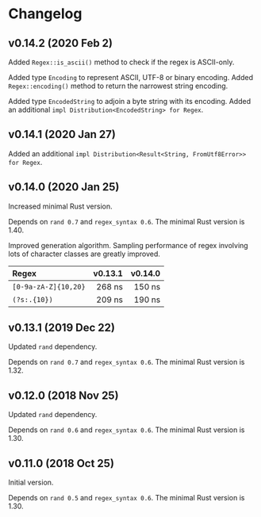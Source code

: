 Changelog
=========

v0.14.2 (2020 Feb 2)
--------------------

Added `Regex::is_ascii()` method to check if the regex is ASCII-only.

Added type `Encoding` to represent ASCII, UTF-8 or binary encoding.
Added `Regex::encoding()` method to return the narrowest string encoding.

Added type `EncodedString` to adjoin a byte string with its encoding.
Added an additional `impl Distribution<EncodedString> for Regex`.

v0.14.1 (2020 Jan 27)
---------------------

Added an additional `impl Distribution<Result<String, FromUtf8Error>> for Regex`.

v0.14.0 (2020 Jan 25)
---------------------

Increased minimal Rust version.

Depends on `rand 0.7` and `regex_syntax 0.6`. The minimal Rust version is 1.40.

Improved generation algorithm. Sampling performance of regex involving lots of
character classes are greatly improved.

| Regex                | v0.13.1 | v0.14.0 |
|:---------------------|--------:|--------:|
| `[0-9a-zA-Z]{10,20}` | 268 ns  | 150 ns  |
| `(?s:.{10})`         | 209 ns  | 190 ns  |

v0.13.1 (2019 Dec 22)
---------------------

Updated `rand` dependency.

Depends on `rand 0.7` and `regex_syntax 0.6`. The minimal Rust version is 1.32.

v0.12.0 (2018 Nov 25)
---------------------

Updated `rand` dependency.

Depends on `rand 0.6` and `regex_syntax 0.6`. The minimal Rust version is 1.30.

v0.11.0 (2018 Oct 25)
---------------------

Initial version.

Depends on `rand 0.5` and `regex_syntax 0.6`. The minimal Rust version is 1.30.
